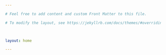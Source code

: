 ```yaml
---

# Feel free to add content and custom Front Matter to this file.

# To modify the layout, see https://jekyllrb.com/docs/themes/#overriding-theme-defaults

  

layout: home

---
```

